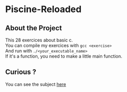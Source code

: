 # Piscine-Reloaded

## About the Project
This 28 exercices about basic c. <br/>
You can compile my exercices with `gcc <exercise>` <br/>
And run with `./<your_executable_name>` </br>
If it's a function, you need to make a little main function. <br/>

## Curious ?
You can see the subject [here](piscine_reloaded.fr.pdf)
